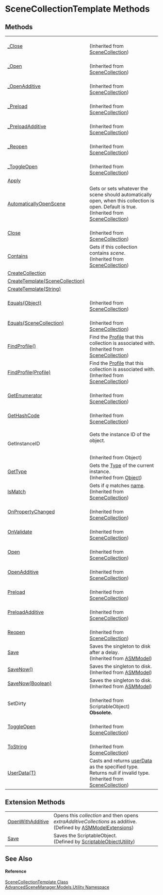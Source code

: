 # SceneCollectionTemplate Methods




## Methods
<table>
<tr>
<td><a href="M_AdvancedSceneManager_Models_SceneCollection__Close">_Close</a></td>
<td><br />(Inherited from <a href="T_AdvancedSceneManager_Models_SceneCollection">SceneCollection</a>)</td></tr>
<tr>
<td><a href="M_AdvancedSceneManager_Models_SceneCollection__Open">_Open</a></td>
<td><br />(Inherited from <a href="T_AdvancedSceneManager_Models_SceneCollection">SceneCollection</a>)</td></tr>
<tr>
<td><a href="M_AdvancedSceneManager_Models_SceneCollection__OpenAdditive">_OpenAdditive</a></td>
<td><br />(Inherited from <a href="T_AdvancedSceneManager_Models_SceneCollection">SceneCollection</a>)</td></tr>
<tr>
<td><a href="M_AdvancedSceneManager_Models_SceneCollection__Preload">_Preload</a></td>
<td><br />(Inherited from <a href="T_AdvancedSceneManager_Models_SceneCollection">SceneCollection</a>)</td></tr>
<tr>
<td><a href="M_AdvancedSceneManager_Models_SceneCollection__PreloadAdditive">_PreloadAdditive</a></td>
<td><br />(Inherited from <a href="T_AdvancedSceneManager_Models_SceneCollection">SceneCollection</a>)</td></tr>
<tr>
<td><a href="M_AdvancedSceneManager_Models_SceneCollection__Reopen">_Reopen</a></td>
<td><br />(Inherited from <a href="T_AdvancedSceneManager_Models_SceneCollection">SceneCollection</a>)</td></tr>
<tr>
<td><a href="M_AdvancedSceneManager_Models_SceneCollection__ToggleOpen">_ToggleOpen</a></td>
<td><br />(Inherited from <a href="T_AdvancedSceneManager_Models_SceneCollection">SceneCollection</a>)</td></tr>
<tr>
<td><a href="M_AdvancedSceneManager_Models_Utility_SceneCollectionTemplate_Apply">Apply</a></td>
<td> </td></tr>
<tr>
<td><a href="M_AdvancedSceneManager_Models_SceneCollection_AutomaticallyOpenScene">AutomaticallyOpenScene</a></td>
<td>Gets or sets whatever the scene should automatically open, when this collection is open. Default is true.<br />(Inherited from <a href="T_AdvancedSceneManager_Models_SceneCollection">SceneCollection</a>)</td></tr>
<tr>
<td><a href="M_AdvancedSceneManager_Models_SceneCollection_Close">Close</a></td>
<td><br />(Inherited from <a href="T_AdvancedSceneManager_Models_SceneCollection">SceneCollection</a>)</td></tr>
<tr>
<td><a href="M_AdvancedSceneManager_Models_SceneCollection_Contains">Contains</a></td>
<td>Gets if this collection contains <em>scene</em>.<br />(Inherited from <a href="T_AdvancedSceneManager_Models_SceneCollection">SceneCollection</a>)</td></tr>
<tr>
<td><a href="M_AdvancedSceneManager_Models_Utility_SceneCollectionTemplate_CreateCollection">CreateCollection</a></td>
<td> </td></tr>
<tr>
<td><a href="M_AdvancedSceneManager_Models_Utility_SceneCollectionTemplate_CreateTemplate">CreateTemplate(SceneCollection)</a></td>
<td> </td></tr>
<tr>
<td><a href="M_AdvancedSceneManager_Models_Utility_SceneCollectionTemplate_CreateTemplate_1">CreateTemplate(String)</a></td>
<td> </td></tr>
<tr>
<td><a href="M_AdvancedSceneManager_Models_SceneCollection_Equals_1">Equals(Object)</a></td>
<td><br />(Inherited from <a href="T_AdvancedSceneManager_Models_SceneCollection">SceneCollection</a>)</td></tr>
<tr>
<td><a href="M_AdvancedSceneManager_Models_SceneCollection_Equals">Equals(SceneCollection)</a></td>
<td><br />(Inherited from <a href="T_AdvancedSceneManager_Models_SceneCollection">SceneCollection</a>)</td></tr>
<tr>
<td><a href="M_AdvancedSceneManager_Models_SceneCollection_FindProfile">FindProfile()</a></td>
<td>Find the <a href="T_AdvancedSceneManager_Models_Profile">Profile</a> that this collection is associated with.<br />(Inherited from <a href="T_AdvancedSceneManager_Models_SceneCollection">SceneCollection</a>)</td></tr>
<tr>
<td><a href="M_AdvancedSceneManager_Models_SceneCollection_FindProfile_1">FindProfile(Profile)</a></td>
<td>Find the <a href="T_AdvancedSceneManager_Models_Profile">Profile</a> that this collection is associated with.<br />(Inherited from <a href="T_AdvancedSceneManager_Models_SceneCollection">SceneCollection</a>)</td></tr>
<tr>
<td><a href="M_AdvancedSceneManager_Models_SceneCollection_GetEnumerator">GetEnumerator</a></td>
<td><br />(Inherited from <a href="T_AdvancedSceneManager_Models_SceneCollection">SceneCollection</a>)</td></tr>
<tr>
<td><a href="M_AdvancedSceneManager_Models_SceneCollection_GetHashCode">GetHashCode</a></td>
<td><br />(Inherited from <a href="T_AdvancedSceneManager_Models_SceneCollection">SceneCollection</a>)</td></tr>
<tr>
<td>GetInstanceID</td>
<td><p>Gets the instance ID of the object.</p><br />(Inherited from Object)</td></tr>
<tr>
<td><a href="https://learn.microsoft.com/dotnet/api/system.object.gettype" target="_blank" rel="noopener noreferrer">GetType</a></td>
<td>Gets the <a href="https://learn.microsoft.com/dotnet/api/system.type" target="_blank" rel="noopener noreferrer">Type</a> of the current instance.<br />(Inherited from <a href="https://learn.microsoft.com/dotnet/api/system.object" target="_blank" rel="noopener noreferrer">Object</a>)</td></tr>
<tr>
<td><a href="M_AdvancedSceneManager_Models_SceneCollection_IsMatch">IsMatch</a></td>
<td>Gets if <em>q</em> matches <a href="P_AdvancedSceneManager_Models_ASMModel_name">name</a>.<br />(Inherited from <a href="T_AdvancedSceneManager_Models_SceneCollection">SceneCollection</a>)</td></tr>
<tr>
<td><a href="M_AdvancedSceneManager_Models_SceneCollection_OnPropertyChanged">OnPropertyChanged</a></td>
<td><br />(Inherited from <a href="T_AdvancedSceneManager_Models_SceneCollection">SceneCollection</a>)</td></tr>
<tr>
<td><a href="M_AdvancedSceneManager_Models_SceneCollection_OnValidate">OnValidate</a></td>
<td><br />(Inherited from <a href="T_AdvancedSceneManager_Models_SceneCollection">SceneCollection</a>)</td></tr>
<tr>
<td><a href="M_AdvancedSceneManager_Models_SceneCollection_Open">Open</a></td>
<td><br />(Inherited from <a href="T_AdvancedSceneManager_Models_SceneCollection">SceneCollection</a>)</td></tr>
<tr>
<td><a href="M_AdvancedSceneManager_Models_SceneCollection_OpenAdditive">OpenAdditive</a></td>
<td><br />(Inherited from <a href="T_AdvancedSceneManager_Models_SceneCollection">SceneCollection</a>)</td></tr>
<tr>
<td><a href="M_AdvancedSceneManager_Models_SceneCollection_Preload">Preload</a></td>
<td><br />(Inherited from <a href="T_AdvancedSceneManager_Models_SceneCollection">SceneCollection</a>)</td></tr>
<tr>
<td><a href="M_AdvancedSceneManager_Models_SceneCollection_PreloadAdditive">PreloadAdditive</a></td>
<td><br />(Inherited from <a href="T_AdvancedSceneManager_Models_SceneCollection">SceneCollection</a>)</td></tr>
<tr>
<td><a href="M_AdvancedSceneManager_Models_SceneCollection_Reopen">Reopen</a></td>
<td><br />(Inherited from <a href="T_AdvancedSceneManager_Models_SceneCollection">SceneCollection</a>)</td></tr>
<tr>
<td><a href="M_AdvancedSceneManager_Models_ASMModel_Save">Save</a></td>
<td>Saves the singleton to disk after a delay.<br />(Inherited from <a href="T_AdvancedSceneManager_Models_ASMModel">ASMModel</a>)</td></tr>
<tr>
<td><a href="M_AdvancedSceneManager_Models_ASMModel_SaveNow">SaveNow()</a></td>
<td>Saves the singleton to disk.<br />(Inherited from <a href="T_AdvancedSceneManager_Models_ASMModel">ASMModel</a>)</td></tr>
<tr>
<td><a href="M_AdvancedSceneManager_Models_ASMModel_SaveNow_1">SaveNow(Boolean)</a></td>
<td>Saves the singleton to disk.<br />(Inherited from <a href="T_AdvancedSceneManager_Models_ASMModel">ASMModel</a>)</td></tr>
<tr>
<td>SetDirty</td>
<td><br />(Inherited from ScriptableObject)<br /><strong>Obsolete.</strong></td></tr>
<tr>
<td><a href="M_AdvancedSceneManager_Models_SceneCollection_ToggleOpen">ToggleOpen</a></td>
<td><br />(Inherited from <a href="T_AdvancedSceneManager_Models_SceneCollection">SceneCollection</a>)</td></tr>
<tr>
<td><a href="M_AdvancedSceneManager_Models_SceneCollection_ToString">ToString</a></td>
<td><br />(Inherited from <a href="T_AdvancedSceneManager_Models_SceneCollection">SceneCollection</a>)</td></tr>
<tr>
<td><a href="M_AdvancedSceneManager_Models_SceneCollection_UserData__1">UserData(T)</a></td>
<td>Casts and returns <a href="P_AdvancedSceneManager_Models_SceneCollection_userData">userData</a> as the specified type. Returns null if invalid type.<br />(Inherited from <a href="T_AdvancedSceneManager_Models_SceneCollection">SceneCollection</a>)</td></tr>
</table>

## Extension Methods
<table>
<tr>
<td><a href="M_AdvancedSceneManager_Models_ASMModelExtensions_OpenWithAdditive">OpenWithAdditive</a></td>
<td>Opens this <em>collection</em> and then opens <em>extraAdditiveCollections</em> as additive.<br />(Defined by <a href="T_AdvancedSceneManager_Models_ASMModelExtensions">ASMModelExtensions</a>)</td></tr>
<tr>
<td><a href="M_AdvancedSceneManager_Utility_ScriptableObjectUtility_Save">Save</a></td>
<td>Saves the ScriptableObject.<br />(Defined by <a href="T_AdvancedSceneManager_Utility_ScriptableObjectUtility">ScriptableObjectUtility</a>)</td></tr>
</table>

## See Also


#### Reference
<a href="T_AdvancedSceneManager_Models_Utility_SceneCollectionTemplate">SceneCollectionTemplate Class</a>  
<a href="N_AdvancedSceneManager_Models_Utility">AdvancedSceneManager.Models.Utility Namespace</a>  
